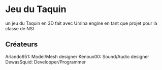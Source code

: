 # Jeu du Taquin
un jeu du Taquin en 3D fait avec Ursina engine en tant que projet pour la classe de NSI

## Créateurs
Arlando951: Model/Mesh designer
Kenoux00: Sound/Audio designer
DewasSquid: Developper/Programmer